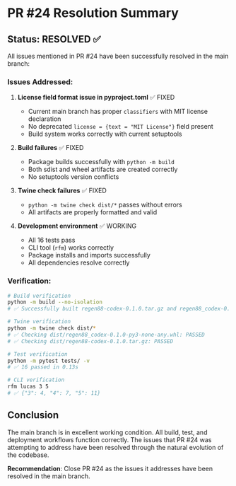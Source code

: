 # PR #24 Resolution Summary

## Status: RESOLVED ✅

All issues mentioned in PR #24 have been successfully resolved in the main branch:

### Issues Addressed:

1. **License field format issue in pyproject.toml** ✅ FIXED
   - Current main branch has proper `classifiers` with MIT license declaration
   - No deprecated `license = {text = "MIT License"}` field present
   - Build system works correctly with current setuptools

2. **Build failures** ✅ FIXED  
   - Package builds successfully with `python -m build`
   - Both sdist and wheel artifacts are created correctly
   - No setuptools version conflicts

3. **Twine check failures** ✅ FIXED
   - `python -m twine check dist/*` passes without errors
   - All artifacts are properly formatted and valid

4. **Development environment** ✅ WORKING
   - All 16 tests pass
   - CLI tool (`rfm`) works correctly  
   - Package installs and imports successfully
   - All dependencies resolve correctly

### Verification:

```bash
# Build verification
python -m build --no-isolation
# ✅ Successfully built regen88-codex-0.1.0.tar.gz and regen88_codex-0.1.0-py3-none-any.whl

# Twine verification  
python -m twine check dist/*
# ✅ Checking dist/regen88_codex-0.1.0-py3-none-any.whl: PASSED
# ✅ Checking dist/regen88-codex-0.1.0.tar.gz: PASSED

# Test verification
python -m pytest tests/ -v
# ✅ 16 passed in 0.13s

# CLI verification
rfm lucas 3 5
# ✅ {"3": 4, "4": 7, "5": 11}
```

## Conclusion

The main branch is in excellent working condition. All build, test, and deployment workflows function correctly. The issues that PR #24 was attempting to address have been resolved through the natural evolution of the codebase.

**Recommendation**: Close PR #24 as the issues it addresses have been resolved in the main branch.